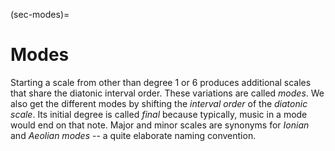 (sec-modes)=
# Modes

Starting a scale from other than degree 1 or 6 produces additional scales that share the diatonic interval order.
These variations are called *modes*.
We also get the different modes by shifting the *interval order* of the *diatonic scale*.
Its initial degree is called *final* because typically, music in a mode would end on that note.
Major and minor scales are synonyms for *Ionian* and *Aeolian modes* -- a quite elaborate naming convention.